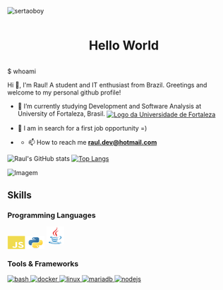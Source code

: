 <p align="left"> <img src="https://komarev.com/ghpvc/?username=sertaoboy&label=Profile%20views&color=0e75b6&style=flat" alt="sertaoboy" /> </p><!--título-->
<div id="user-content-toc">
  <ul align="center">
    <summary><h1 style="display: inline-block">Hello World</h1></summary>
</div>

<!-- Presentation -->
<p>
  $ whoami
  
  Hi 👋, I'm Raul! A student and IT enthusiast from Brazil. Greetings and welcome to my personal github profile!

  - 🌱 I’m currently studying Development and Software Analysis at University of Fortaleza, Brasil. [<img align="center" alt="Logo da Universidade de Fortaleza" height="20" src="https://upload.wikimedia.org/wikipedia/commons/e/e9/Logo_unifor_3.png">](https://www.unifor.br)

  - 🔭 I am in search for a first job opportunity =)
  - - 📫 How to reach me **raul.dev@hotmail.com**
</p>

<!-- Dropdown -->




<!-- GithubStats -->

![Raul's GitHub stats](https://github-readme-stats.vercel.app/api?username=sertaoboy&show_icons=true&theme=github_dark)
[![Top Langs](https://github-readme-stats.vercel.app/api/top-langs/?username=sertaoboy&show_icons=true&theme=github_dark)](https://github.com/sertaoboy/github-readme-stats)


<!-- Portfolio -->


<!-- GIF -->
<p align="left">
  <img align="center" src="https://media1.giphy.com/media/ILW1fbJHW0Ndm/giphy.gif?cid=ecf05e47g34f3jwt27iwgnnsfvnmc2e3k7pzy7h1a8adp5a0&ep=v1_gifs_related&rid=giphy.gif&ct=g" alt="Imagem">
</p>


## Skills
<!-- Skills: Programming Languages -->
  <div style="flex-basis: 48%;">
    <h3>Programming Languages</h3>
    <img align="center" alt="Js" height="30" width="40" src="https://raw.githubusercontent.com/devicons/devicon/master/icons/javascript/javascript-plain.svg">
    <img align="center" alt="Python" height="30" width="40" src="https://raw.githubusercontent.com/devicons/devicon/master/icons/python/python-original.svg">
    <a href="https://www.java.com" target="_blank" rel="noreferrer"> <img src="https://raw.githubusercontent.com/devicons/devicon/master/icons/java/java-original.svg" alt="java" width="40" height="40"/> </a> 

  
  <!-- Skills: Tools & Frameworks -->
  <div style="flex-basis: 48%;">
    <h3>Tools & Frameworks</h3>
<p align="left"> <a href="https://www.gnu.org/software/bash/" target="_blank" rel="noreferrer"> <img src="https://i0.wp.com/genzouw.com/wp-content/uploads/2019/02/kisspng-bash-shell-command-line-interface-ls-5ae067b4a53005.9908964615246560526766.png?resize=100%2C100&ssl=1" alt="bash" width="40" height="40"/> </a> <a href="https://www.docker.com/" target="_blank" rel="noreferrer"> <img src="https://brandslogos.com/wp-content/uploads/images/docker-logo-black-and-white.png" alt="docker" width="40" height="40"/> </a> <a href="https://www.linux.org/" target="_blank" rel="noreferrer"> <img src="https://www.sussex.ac.uk/eduroam/images/linux.png" alt="linux" width="40" height="40"/> </a> <a href="https://mariadb.org/" target="_blank" rel="noreferrer"> <img src="https://brandslogos.com/wp-content/uploads/images/mariadb-logo.png" alt="mariadb" width="40" height="25"/> </a> <a href="https://nodejs.org" target="_blank" rel="noreferrer"> <img src="https://brandslogos.com/wp-content/uploads/images/nodejs-icon-logo-black-and-white.png" alt="nodejs" width="25" height="33"/> </a> 
  
  <!-- Skills: Libraries -->
